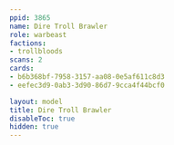 ```yaml
---
ppid: 3865
name: Dire Troll Brawler
role: warbeast
factions:
- trollbloods
scans: 2
cards:
- b6b368bf-7958-3157-aa08-0e5af611c8d3
- eefec3d9-0ab3-3d90-86d7-9cca4f44bcf0

layout: model
title: Dire Troll Brawler
disableToc: true
hidden: true
---
```

